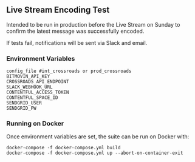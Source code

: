 ## Live Stream Encoding Test

Intended to be run in production before the Live Stream on Sunday to confirm the latest message was successfully encoded.

If tests fail, notifications will be sent via Slack and email.

### Environment Variables

```
config_file #int_crossroads or prod_crossroads
BITMOVIN_API_KEY
CROSSROADS_API_ENDPOINT
SLACK_WEBHOOK_URL
CONTENTFUL_ACCESS_TOKEN
CONTENTFUL_SPACE_ID
SENDGRID_USER
SENDGRID_PW
```

### Running on Docker

Once environment variables are set, the suite can be run on Docker with:

```
docker-compose -f docker-compose.yml build
docker-compose -f docker-compose.yml up --abort-on-container-exit
```